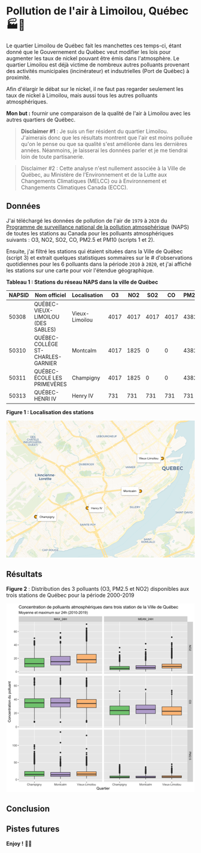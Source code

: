 Pollution de l'air à Limoilou, Québec 🏭💨
================================================================================

Le quartier Limoilou de Québec fait les manchettes ces temps-ci, étant donné que le Gouvernement du Québec veut modifier les lois pour augmenter les taux de nickel pouvant être émis dans l'atmosphère. Le quartier Limoilou est déjà victime de nombreux autres polluants provenant des activités municipales (incinérateur) et indsutrielles (Port de Québec) à proximité.

Afin d'élargir le débat sur le nickel, il ne faut pas regarder seulement les taux de nickel à Limoilou, mais aussi tous les autres polluants atmosphériques. 

__Mon but :__ fournir une comparaison de la qualité de l'air à Limoilou avec les autres quartiers de Québec. 

> __Disclaimer #1__ : Je suis un fier résident du quartier Limoilou. J'aimerais donc que les résultats montrent que l'air est moins polluée qu'on le pense ou que sa qualité s'est améliorée dans les dernières années. Néanmoins, je laisserai les données parler et je me tiendrai loin de toute partisanerie.

> Disclaimer #2 : Cette analyse n'est nullement associée à la Ville de Québec, au Ministère de l'Environnement et de la Lutte aux Changements Climatiques (MELCC) ou à Environnement et Changements Climatiques Canada (ECCC).


Données
--------------------------------------------------------------------------------

J'ai téléchargé les données de pollution de l'air de `1979` à `2020` du [Programme de surveillance national de la pollution atmosphérique](https://data.ec.gc.ca/data/air/monitor/national-air-pollution-surveillance-naps-program/?lang=fr) (NAPS) de toutes les stations au Canada pour les polluants atmosphériques suivants : O3, NO2, SO2, CO, PM2.5 et PM10 (scripts 1 et 2). 

Ensuite, j'ai filtré les stations qui étaient situées dans la Ville de Québec (script 3) et extrait quelques statistiques sommaires sur le # d'observations quotidiennes pour les 6 polluants dans la période `2010` à `2020`, et j'ai affiché les stations sur une carte pour voir l'étendue géographique.

__Tableau 1 : Stations du réseau NAPS dans la ville de Québec__

| NAPSID| Nom officiel                      | Localisation  |   O3|  NO2|  SO2|  CO|  PM25| PM10|
|-------|-----------------------------------|---------------|-----|-----|-----|----|------|-----|
|  50308|QUÉBEC-VIEUX-LIMOILOU (DES SABLES) |Vieux-Limoilou | 4017| 4017| 4017| 4017| 4382|    0|
|  50310|QUÉBEC-COLLÈGE ST-CHARLES-GARNIER  |Montcalm       | 4017| 1825|    0|    0| 4382|    0|
|  50311|QUÉBEC-ÉCOLE LES PRIMEVÈRES        |Champigny      | 4017| 1825|    0|    0| 4382|    0|
|  50313|QUÉBEC-HENRI IV                    |Henry IV       |  731|  731|  731|  731|  731|    0|

**Figure 1 : Localisation des stations**

![](plots/fig_1_carte_stations.png)


Résultats
--------------------------------------------------------------------------------

**Figure 2** : Distribution des 3 polluants (O3, PM2.5 et NO2) disponibles aux trois stations de Québec pour la période 2000-2019

![](out/boxplots.jpg)


Conclusion
--------------------------------------------------------------------------------



Pistes futures
--------------------------------------------------------------------------------




**Enjoy !** ✌🏻
